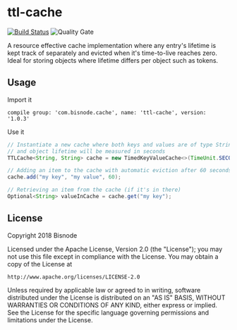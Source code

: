 # ttl-cache

[![Build Status](https://travis-ci.com/Bisnode/ttl-cache.svg?branch=master)](https://travis-ci.com/Bisnode/ttl-cache)
![Quality Gate](https://sonarcloud.io/api/project_badges/measure?project=ttl-cache&metric=alert_status)

A resource effective cache implementation where any entry's lifetime is kept track of separately and evicted when it's 
time-to-live reaches zero. Ideal for storing objects where lifetime differs per object such as tokens.


## Usage

Import it

    compile group: 'com.bisnode.cache', name: 'ttl-cache', version: '1.0.3'
    
Use it

```java
// Instantiate a new cache where both keys and values are of type String
// and object lifetime will be measured in seconds
TTLCache<String, String> cache = new TimedKeyValueCache<>(TimeUnit.SECONDS);

// Adding an item to the cache with automatic eviction after 60 seconds
cache.add("my key", "my value", 60);

// Retrieving an item from the cache (if it's in there)
Optional<String> valueInCache = cache.get("my key");

```

## License

Copyright 2018 Bisnode

Licensed under the Apache License, Version 2.0 (the "License");
you may not use this file except in compliance with the License.
You may obtain a copy of the License at

    http://www.apache.org/licenses/LICENSE-2.0

Unless required by applicable law or agreed to in writing, software
distributed under the License is distributed on an "AS IS" BASIS,
WITHOUT WARRANTIES OR CONDITIONS OF ANY KIND, either express or implied.
See the License for the specific language governing permissions and
limitations under the License.
